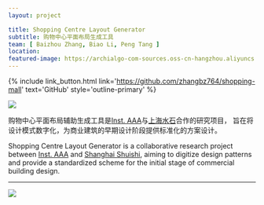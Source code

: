 ```yaml
---
layout: project

title: Shopping Centre Layout Generator
subtitle: 购物中心平面布局生成工具
team: [ Baizhou Zhang, Biao Li, Peng Tang ]
location:
featured-image: https://archialgo-com-sources.oss-cn-hangzhou.aliyuncs.com/images/img-shopping-mall-planning-generator.jpg
---
```


{% include link_button.html link='https://github.com/zhangbz764/shopping-mall' text='GitHub' style='outline-primary' %}

![](https://archialgo-com-sources.oss-cn-hangzhou.aliyuncs.com/images/img-shopping-mall-planning-generator.jpg)

购物中心平面布局辅助生成工具是<a href="https://archialgo.com/" target="_blank">Inst. AAA</a>与<a href="https://www.shuishi.com/" target="_blank">上海水石</a>合作的研究项目，
旨在将设计模式数字化，为商业建筑的早期设计阶段提供标准化的方案设计。

Shopping Centre Layout Generator is a collaborative research project between <a href="https://archialgo.com/" target="_blank">Inst. AAA</a> and <a href="https://www.shuishi.com/" target="_blank">Shanghai Shuishi</a>,
aiming to digitize design patterns and provide a standardized scheme for the initial stage of commercial building
design.

---

![](https://archialgo-com-sources.oss-cn-hangzhou.aliyuncs.com/images/img-shopping-mall-planning-generator0.jpg)
